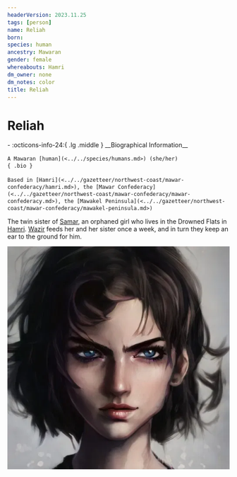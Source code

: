 ```yaml
---
headerVersion: 2023.11.25
tags: [person]
name: Reliah
born:
species: human
ancestry: Mawaran
gender: female
whereabouts: Hamri
dm_owner: none
dm_notes: color
title: Reliah
---
```

# Reliah
<div class="grid cards ext-narrow-margin ext-one-column" markdown>
- :octicons-info-24:{ .lg .middle } __Biographical Information__

    A Mawaran [human](<../../species/humans.md>) (she/her)  
    { .bio }

    Based in [Hamri](<../../gazetteer/northwest-coast/mawar-confederacy/hamri.md>), the [Mawar Confederacy](<../../gazetteer/northwest-coast/mawar-confederacy/mawar-confederacy.md>), the [Mawakel Peninsula](<../../gazetteer/northwest-coast/mawar-confederacy/mawakel-peninsula.md>)
</div>


The twin sister of [Samar](<./samar.md>), an orphaned girl who lives in the Drowned Flats in [Hamri](<../../gazetteer/northwest-coast/mawar-confederacy/hamri.md>). [Wazir](<../pcs/mawar/wazir.md>) feeds her and her sister once a week, and in turn they keep an ear to the ground for him.

![Reliah](../../assets/reliah.png)
